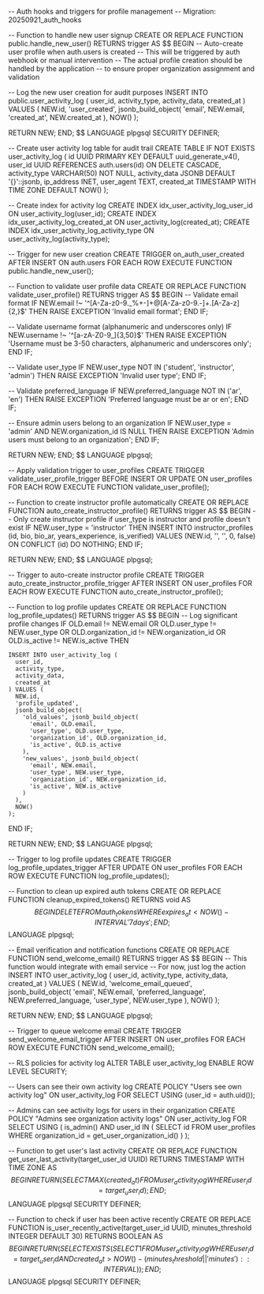 -- Auth hooks and triggers for profile management
-- Migration: 20250921_auth_hooks

-- Function to handle new user signup
CREATE OR REPLACE FUNCTION public.handle_new_user()
RETURNS trigger AS $$
BEGIN
  -- Auto-create user profile when auth.users is created
  -- This will be triggered by auth webhook or manual intervention
  -- The actual profile creation should be handled by the application
  -- to ensure proper organization assignment and validation

  -- Log the new user creation for audit purposes
  INSERT INTO public.user_activity_log (
    user_id,
    activity_type,
    activity_data,
    created_at
  ) VALUES (
    NEW.id,
    'user_created',
    jsonb_build_object(
      'email', NEW.email,
      'created_at', NEW.created_at
    ),
    NOW()
  );

  RETURN NEW;
END;
$$ LANGUAGE plpgsql SECURITY DEFINER;

-- Create user activity log table for audit trail
CREATE TABLE IF NOT EXISTS user_activity_log (
    id UUID PRIMARY KEY DEFAULT uuid_generate_v4(),
    user_id UUID REFERENCES auth.users(id) ON DELETE CASCADE,
    activity_type VARCHAR(50) NOT NULL,
    activity_data JSONB DEFAULT '{}'::jsonb,
    ip_address INET,
    user_agent TEXT,
    created_at TIMESTAMP WITH TIME ZONE DEFAULT NOW()
);

-- Create index for activity log
CREATE INDEX idx_user_activity_log_user_id ON user_activity_log(user_id);
CREATE INDEX idx_user_activity_log_created_at ON user_activity_log(created_at);
CREATE INDEX idx_user_activity_log_activity_type ON user_activity_log(activity_type);

-- Trigger for new user creation
CREATE TRIGGER on_auth_user_created
  AFTER INSERT ON auth.users
  FOR EACH ROW EXECUTE FUNCTION public.handle_new_user();

-- Function to validate user profile data
CREATE OR REPLACE FUNCTION validate_user_profile()
RETURNS trigger AS $$
BEGIN
  -- Validate email format
  IF NEW.email !~ '^[A-Za-z0-9._%+-]+@[A-Za-z0-9.-]+\.[A-Za-z]{2,}$' THEN
    RAISE EXCEPTION 'Invalid email format';
  END IF;

  -- Validate username format (alphanumeric and underscores only)
  IF NEW.username !~ '^[a-zA-Z0-9_]{3,50}$' THEN
    RAISE EXCEPTION 'Username must be 3-50 characters, alphanumeric and underscores only';
  END IF;

  -- Validate user_type
  IF NEW.user_type NOT IN ('student', 'instructor', 'admin') THEN
    RAISE EXCEPTION 'Invalid user type';
  END IF;

  -- Validate preferred_language
  IF NEW.preferred_language NOT IN ('ar', 'en') THEN
    RAISE EXCEPTION 'Preferred language must be ar or en';
  END IF;

  -- Ensure admin users belong to an organization
  IF NEW.user_type = 'admin' AND NEW.organization_id IS NULL THEN
    RAISE EXCEPTION 'Admin users must belong to an organization';
  END IF;

  RETURN NEW;
END;
$$ LANGUAGE plpgsql;

-- Apply validation trigger to user_profiles
CREATE TRIGGER validate_user_profile_trigger
  BEFORE INSERT OR UPDATE ON user_profiles
  FOR EACH ROW EXECUTE FUNCTION validate_user_profile();

-- Function to create instructor profile automatically
CREATE OR REPLACE FUNCTION auto_create_instructor_profile()
RETURNS trigger AS $$
BEGIN
  -- Only create instructor profile if user_type is instructor and profile doesn't exist
  IF NEW.user_type = 'instructor' THEN
    INSERT INTO instructor_profiles (id, bio, bio_ar, years_experience, is_verified)
    VALUES (NEW.id, '', '', 0, false)
    ON CONFLICT (id) DO NOTHING;
  END IF;

  RETURN NEW;
END;
$$ LANGUAGE plpgsql;

-- Trigger to auto-create instructor profile
CREATE TRIGGER auto_create_instructor_profile_trigger
  AFTER INSERT ON user_profiles
  FOR EACH ROW EXECUTE FUNCTION auto_create_instructor_profile();

-- Function to log profile updates
CREATE OR REPLACE FUNCTION log_profile_updates()
RETURNS trigger AS $$
BEGIN
  -- Log significant profile changes
  IF OLD.email != NEW.email OR
     OLD.user_type != NEW.user_type OR
     OLD.organization_id != NEW.organization_id OR
     OLD.is_active != NEW.is_active THEN

    INSERT INTO user_activity_log (
      user_id,
      activity_type,
      activity_data,
      created_at
    ) VALUES (
      NEW.id,
      'profile_updated',
      jsonb_build_object(
        'old_values', jsonb_build_object(
          'email', OLD.email,
          'user_type', OLD.user_type,
          'organization_id', OLD.organization_id,
          'is_active', OLD.is_active
        ),
        'new_values', jsonb_build_object(
          'email', NEW.email,
          'user_type', NEW.user_type,
          'organization_id', NEW.organization_id,
          'is_active', NEW.is_active
        )
      ),
      NOW()
    );
  END IF;

  RETURN NEW;
END;
$$ LANGUAGE plpgsql;

-- Trigger to log profile updates
CREATE TRIGGER log_profile_updates_trigger
  AFTER UPDATE ON user_profiles
  FOR EACH ROW EXECUTE FUNCTION log_profile_updates();

-- Function to clean up expired auth tokens
CREATE OR REPLACE FUNCTION cleanup_expired_tokens()
RETURNS void AS $$
BEGIN
  DELETE FROM auth_tokens
  WHERE expires_at < NOW() - INTERVAL '7 days';
END;
$$ LANGUAGE plpgsql;

-- Email verification and notification functions
CREATE OR REPLACE FUNCTION send_welcome_email()
RETURNS trigger AS $$
BEGIN
  -- This function would integrate with email service
  -- For now, just log the action
  INSERT INTO user_activity_log (
    user_id,
    activity_type,
    activity_data,
    created_at
  ) VALUES (
    NEW.id,
    'welcome_email_queued',
    jsonb_build_object(
      'email', NEW.email,
      'preferred_language', NEW.preferred_language,
      'user_type', NEW.user_type
    ),
    NOW()
  );

  RETURN NEW;
END;
$$ LANGUAGE plpgsql;

-- Trigger to queue welcome email
CREATE TRIGGER send_welcome_email_trigger
  AFTER INSERT ON user_profiles
  FOR EACH ROW EXECUTE FUNCTION send_welcome_email();

-- RLS policies for activity log
ALTER TABLE user_activity_log ENABLE ROW LEVEL SECURITY;

-- Users can see their own activity log
CREATE POLICY "Users see own activity log" ON user_activity_log
  FOR SELECT USING (user_id = auth.uid());

-- Admins can see activity logs for users in their organization
CREATE POLICY "Admins see organization activity logs" ON user_activity_log
  FOR SELECT USING (
    is_admin() AND
    user_id IN (
      SELECT id FROM user_profiles
      WHERE organization_id = get_user_organization_id()
    )
  );

-- Function to get user's last activity
CREATE OR REPLACE FUNCTION get_user_last_activity(target_user_id UUID)
RETURNS TIMESTAMP WITH TIME ZONE AS $$
BEGIN
  RETURN (
    SELECT MAX(created_at)
    FROM user_activity_log
    WHERE user_id = target_user_id
  );
END;
$$ LANGUAGE plpgsql SECURITY DEFINER;

-- Function to check if user has been active recently
CREATE OR REPLACE FUNCTION is_user_recently_active(target_user_id UUID, minutes_threshold INTEGER DEFAULT 30)
RETURNS BOOLEAN AS $$
BEGIN
  RETURN (
    SELECT EXISTS(
      SELECT 1 FROM user_activity_log
      WHERE user_id = target_user_id
      AND created_at > NOW() - (minutes_threshold || ' minutes')::INTERVAL
    )
  );
END;
$$ LANGUAGE plpgsql SECURITY DEFINER;